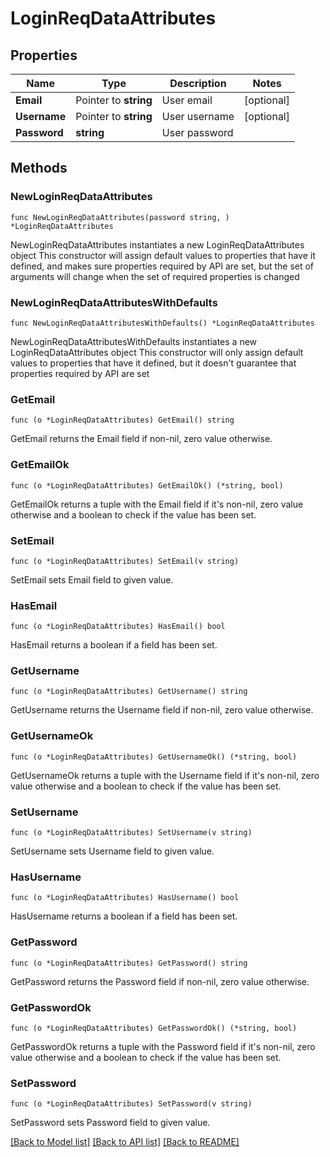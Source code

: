 # LoginReqDataAttributes

## Properties

Name | Type | Description | Notes
------------ | ------------- | ------------- | -------------
**Email** | Pointer to **string** | User email | [optional] 
**Username** | Pointer to **string** | User username | [optional] 
**Password** | **string** | User password | 

## Methods

### NewLoginReqDataAttributes

`func NewLoginReqDataAttributes(password string, ) *LoginReqDataAttributes`

NewLoginReqDataAttributes instantiates a new LoginReqDataAttributes object
This constructor will assign default values to properties that have it defined,
and makes sure properties required by API are set, but the set of arguments
will change when the set of required properties is changed

### NewLoginReqDataAttributesWithDefaults

`func NewLoginReqDataAttributesWithDefaults() *LoginReqDataAttributes`

NewLoginReqDataAttributesWithDefaults instantiates a new LoginReqDataAttributes object
This constructor will only assign default values to properties that have it defined,
but it doesn't guarantee that properties required by API are set

### GetEmail

`func (o *LoginReqDataAttributes) GetEmail() string`

GetEmail returns the Email field if non-nil, zero value otherwise.

### GetEmailOk

`func (o *LoginReqDataAttributes) GetEmailOk() (*string, bool)`

GetEmailOk returns a tuple with the Email field if it's non-nil, zero value otherwise
and a boolean to check if the value has been set.

### SetEmail

`func (o *LoginReqDataAttributes) SetEmail(v string)`

SetEmail sets Email field to given value.

### HasEmail

`func (o *LoginReqDataAttributes) HasEmail() bool`

HasEmail returns a boolean if a field has been set.

### GetUsername

`func (o *LoginReqDataAttributes) GetUsername() string`

GetUsername returns the Username field if non-nil, zero value otherwise.

### GetUsernameOk

`func (o *LoginReqDataAttributes) GetUsernameOk() (*string, bool)`

GetUsernameOk returns a tuple with the Username field if it's non-nil, zero value otherwise
and a boolean to check if the value has been set.

### SetUsername

`func (o *LoginReqDataAttributes) SetUsername(v string)`

SetUsername sets Username field to given value.

### HasUsername

`func (o *LoginReqDataAttributes) HasUsername() bool`

HasUsername returns a boolean if a field has been set.

### GetPassword

`func (o *LoginReqDataAttributes) GetPassword() string`

GetPassword returns the Password field if non-nil, zero value otherwise.

### GetPasswordOk

`func (o *LoginReqDataAttributes) GetPasswordOk() (*string, bool)`

GetPasswordOk returns a tuple with the Password field if it's non-nil, zero value otherwise
and a boolean to check if the value has been set.

### SetPassword

`func (o *LoginReqDataAttributes) SetPassword(v string)`

SetPassword sets Password field to given value.



[[Back to Model list]](../README.md#documentation-for-models) [[Back to API list]](../README.md#documentation-for-api-endpoints) [[Back to README]](../README.md)


